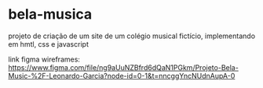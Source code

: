 # bela-musica
projeto de criação de um site de um colégio musical fictício, implementando em hmtl, css e javascript 

link figma wireframes: https://www.figma.com/file/ng9aUuNZBfrd6dQaN1PGkm/Projeto-Bela-Music-%2F-Leonardo-Garcia?node-id=0-1&t=nncggYncNUdnAupA-0
